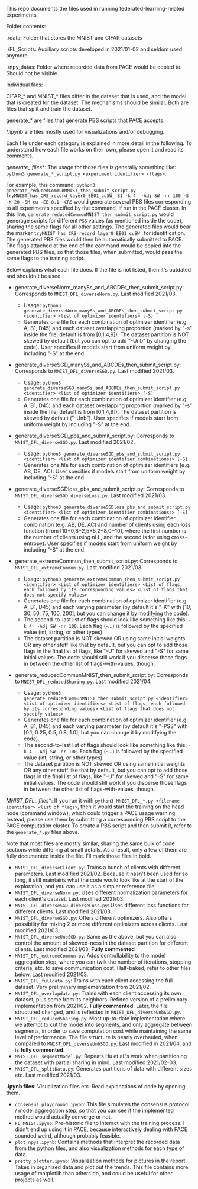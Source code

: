 This repo documents the files used in running federated-learning-related experiments.

Folder contents: 

./data: Folder that stores the MNIST and CIFAR datasets

./FL_Scripts: Auxiliary scripts developed in 2021/01-02 and seldom used anymore.

./npy_datas: Folder where recorded data from PACE would be copied to. Should not be visible.


Individual files:

CIFAR_* and MNIST_* files differ in the dataset that is used, and the model that is created for the dataset. The mechanisms should be similar. Both are files that split and train the dataset.

generate_* are files that generate PBS scripts that PACE accepts.

\*.ipynb are files mostly used for visualizations and/or debugging. 

Each file under each category is explained in more detail in the following. To understand how each file works on their own, please open it and read its comments. 

**generate_* files**: The usage for those files is generally something like: 
`python3 generate_*_script.py <experiment identifier> <flags>`.

For example, this command: `python3 generate_reducedCommunMNIST_then_submit_script.py tryMNIST_has_CRS_record_layer0_EE01_cuSW_ B1 -k 4  -Adj SW -nr 100 -S -K 20 -SM cu -EE 0.1 -CRS` would generate several PBS files corresponding to all experiments specified by the command, if run in the PACE cluster. In this line, `generate_reducedCommunMNIST_then_submit_script.py` would generage scripts for different `PSS` values (as mentioned inside the code), sharing the same flags for all other settings. The generated files would bear the marker `tryMNIST_has_CRS_record_layer0_EE01_cuSW_` for identification. The generated PBS files would then be automatically submitted to PACE. The flags attached at the end of the command would be copied into the generated PBS files, so that those files, when submitted, would pass the same flags to the training script.

Below explains what each file does. If the file is not listed, then it's outdated and shouldn't be used.
* generate_diverseNorm_manySs_and_ABCDEs_then_submit_script.py: Corresponds to `MNIST_DFL_diverseNorm.py`. Last modified 2021/03. 
  * Usage: `python3 generate_diverseNorm_manySs_and_ABCDEs_then_submit_script.py <identifier> <list of optimizer identifiers> [-S]`
  * Generates one file for each combination of optimizer identifier (e.g. A, B1, D45) and each dataset overlapping proportion (marked by "-s" inside the file; default is from [0,1,4,9]). The dataset partition is NOT skewed by default (but you can opt to add "-Unb" by changing the code). User specifies if models start from uniform weight by including "-S" at the end. 
  
* generate_diverseSGD_manySs_and_ABCDEs_then_submit_script.py: Corresponds to `MNIST_DFL_diverseSGD.py`. Last modified 2021/03.
  * Usage: `python3 generate_diverseSGD_manySs_and_ABCDEs_then_submit_script.py <identifier> <list of optimizer identifiers> [-S]`
  * Generates one file for each combination of optimizer identifier (e.g. A, B1, D45) and each dataset overlapping proportion (marked by "-s" inside the file; default is from [0,1,4,9]). The dataset partition is skewed by default ("-Unb"). User specifies if models start from uniform weight by including "-S" at the end. 
  
* generate_diverseSGD_pbs_and_submit_script.py: Corresponds to `MNIST_DFL_diverseSGD.py`. Last modified 2021/02.
  * Usage: `python3 generate_diverseSGD_pbs_and_submit_script.py <identifier> <list of optimizer identifier combinationss> [-S]`
  * Generates one file for each combination of optimizer identifiers (e.g. AB, DE, AC). User specifies if models start from uniform weight by including "-S" at the end. 
  
* generate_diverseSGDloss_pbs_and_submit_script.py: Corresponds to `MNIST_DFL_diverseSGD_diverseLoss.py`. Last modified 2021/03.
  * Usage: `python3 generate_diverseSGDloss_pbs_and_submit_script.py <identifier> <list of optimizer identifier combinationss> [-S]`
  * Generates one file for each combination of optimizer identifier combination (e.g. AB, DE, AC) and number of clients using each loss function (from [10+0,8+2,5+5,2+8,0+10], where the first number is the number of clients using nLL, and the second is for using cross-entropy). User specifies if models start from uniform weight by including "-S" at the end. 

* generate_extremeCommun_then_submit_script.py: Corresponds to `MNIST_DFL_extremeCommun.py`. Last modified 2021/03. 
  * Usage: `python3 generate_extremeCommun_then_submit_script.py <identifier> <List of optimizer identifiers> <List of flags, each followed by its corresponding values> <List of flags that does not specify values>`
  * Generates one file for each combination of optimizer identifier (e.g. A, B1, D45) and each varying parameter (by default it's "-K" with [10, 30, 50, 75, 100, 200], but you can change it by modifying the code). 
  * The second-to-last list of flags should look like something like this: `-k 4  -Adj SW -nr 100`. Each flag (-...) is followed by the specified value (int, string, or other types).
  * The dataset partition is NOT skewed OR using same initial weights OR any other stuff like that by default, but you can opt to add those flags in the final list of flags, like "-U" for skewed and "-S" for same initial values. The code should still work if you disperse those flags in between the other list of flags-with-values, though. 

* generate_reducedCommunMNIST_then_submit_script.py: Corresponds to `MNIST_DFL_reducedSharing.py`. Last modified 2021/04. 
  * Usage: `python3 generate_reducedCommunMNIST_then_submit_script.py <identifier> <List of optimizer identifiers> <List of flags, each followed by its corresponding values> <List of flags that does not specify values>`
  * Generates one file for each combination of optimizer identifier (e.g. A, B1, D45) and each varying parameter (by default it's "-PSS" with [0.1, 0.25, 0.5, 0.8, 1.0], but you can change it by modifying the code). 
  * The second-to-last list of flags should look like something like this: `-k 4  -Adj SW -nr 100`. Each flag (-...) is followed by the specified value (int, string, or other types).
  * The dataset partition is NOT skewed OR using same initial weights OR any other stuff like that by default, but you can opt to add those flags in the final list of flags, like "-U" for skewed and "-S" for same initial values. The code should still work if you disperse those flags in between the other list of flags-with-values, though. 

**MNIST_DFL_* files**: If you run it with `python3 MNIST_DFL_*.py <filename identifier> <list of flags>`, then it would start the training on the head node (command window), which could trigger a PACE usage warning. Instead, please use them by submitting a corresponding PBS script to the PACE computation cluster. To create a PBS script and then submit it, refer to the `generate_*.py` files above.

Note that most files are mostly similar, sharing the same bulk of code sections while differing at small details. As a result, only a few of them are fully documented inside the file. I'll mark those files in bold. 
* `MNIST_DFL_diverseClient.py`: Trains a bunch of clients with different parameters. Last modified 2021/02. Because it hasn't been used for so long, it still maintains what the code would look like at the start of the exploration, and you can use it as a simpler reference file.
* `MNIST_DFL_diverseNorm.py`: Uses different normalization parameters for each client's dataset. Last modified 2021/03.
* `MNIST_DFL_diverseSGD_diverseLoss.py`: Uses different loss functions for different clients. Last modified 2021/03.
* `MNIST_DFL_diverseSGD.py`: Offers different optimizers. Also offers possibility for mixing 2 or more different optimizers across clients. Last modified 2021/03. 
* `MNIST_DFL_diverseUnbSGD.py`: Same as the above, but you can also control the amount of skewed-ness in the dataset partition for different clients. Last modified 2021/03, **Fully commented**
* `MNIST_DFL_extremeCommun.py`: Adds controllability to the model aggregation step, where you can twik the number of iterations, stopping criteria, etc. to save communication cost. Half-baked; refer to other files below. Last modified 2021/03.
* `MNIST_DFL_fulldata.py`: Trains with each client accessing the full dataset. Very preliminary implementation from 2021/02. 
* `MNIST_DFL_overlapdata.py`: Trains with each client accessing its own dataset, plus some from its neighbors. Refined version of a preliminary implementation from 2021/02. **Fully commented**. Later, the file structured changed, and is reflected in `MNIST_DFL_diverseUnbSGD.py`.
* `MNIST_DFL_reducedSharing.py`: Most up-to-date implementation where we attempt to cut the model into segments, and only aggregate between segments, in order to save computation cost  while maintaining the same level of performance. The file structure is nearly overhauled, when compared to `MNIST_DFL_diverseUnbSGD.py`. Last modified in 2021/04, and is **fully commented**.
* `MNIST_DFL_segmentModel.py`: Repeats Hu et al.'s work when partitioning the dataset with partial sharing in mind. Last modified 2021/02-03.
* `MNIST_DFL_splitData.py`: Generates partitions of data with different sizes etc. Last modified 2021/03.

**.ipynb files**: Visualization files etc. Read explanations of code by opening them. 
* `consensus_playground.ipynb`: This file simulates the consensus protocol / model aggregation step, so that you can see if the implemented method would actually converge or not. 
* `FL_MNIST.ipynb`: Pre-historic file to interact with the training process. I didn't end up using it in PACE, because interactively dealing with PACE sounded weird, although probably feasible. 
* `plot_npys.ipynb`: Contains methods that interpret the recorded data from the python files, and also visualization methods for each type of data.
* `pretty_plotter.ipynb`: Visualization methods for pictures in the report. Takes in organized data and plot out the trends. This file contains more usage of matplotlib than others do, and could be useful for other projects as well.